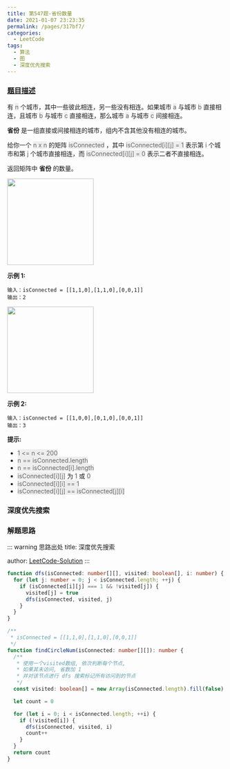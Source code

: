```yaml
---
title: 第547题-省份数量
date: 2021-01-07 23:23:35
permalink: /pages/317bf7/
categories:
  - LeetCode
tags:
  - 算法
  - 图
  - 深度优先搜索
---
```


### [题目描述](https://leetcode-cn.com/problems/number-of-provinces/)

有 <font style="background: #eee; color: #666;">n</font> 个城市，其中一些彼此相连，另一些没有相连。如果城市 <font style="background: #eee; color: #666;">a</font> 与城市 <font style="background: #eee; color: #666;">b</font> 直接相连，且城市 <font style="background: #eee; color: #666;">b</font> 与城市 <font style="background: #eee; color: #666;">c</font> 直接相连，那么城市 <font style="background: #eee; color: #666;">a</font> 与城市 <font style="background: #eee; color: #666;">c</font> 间接相连。

**省份** 是一组直接或间接相连的城市，组内不含其他没有相连的城市。

给你一个 <font style="background: #eee; color: #666;">n x n</font> 的矩阵 <font style="background: #eee; color: #666;">isConnected</font> ，其中 <font style="background: #eee; color: #666;">isConnected[i][j] = 1</font> 表示第 <font style="background: #eee; color: #666;">i</font> 个城市和第 <font style="background: #eee; color: #666;">j</font> 个城市直接相连，而 <font style="background: #eee; color: #666;">isConnected[i][j] = 0</font> 表示二者不直接相连。

返回矩阵中 **省份** 的数量。

<img src="https://cdn.jsdelivr.net/gh/xiaojun996/CDN/images/leetcode/number-of-provinces-1.png" width="200" />

<!-- more -->

**示例 1:**

```
输入：isConnected = [[1,1,0],[1,1,0],[0,0,1]]
输出：2
```

<img src="https://cdn.jsdelivr.net/gh/xiaojun996/CDN/images/leetcode/number-of-provinces-2.png" width="200" />

**示例 2:**

```
输入：isConnected = [[1,0,0],[0,1,0],[0,0,1]]
输出：3
```

**提示:**

- <font style="background: #eee; color: #666;">1 <= n <= 200</font>
- <font style="background: #eee; color: #666;">n == isConnected.length</font>
- <font style="background: #eee; color: #666;">n == isConnected[i].length</font>
- <font style="background: #eee; color: #666;">isConnected[i][j]</font> 为 <font style="background: #eee; color: #666;">1</font> 或 <font style="background: #eee; color: #666;">0</font>
- <font style="background: #eee; color: #666;">isConnected[i][i] == 1</font>
- <font style="background: #eee; color: #666;">isConnected[i][j] == isConnected[j][i]</font>

### 深度优先搜索

### 解题思路

::: warning 思路出处
title: 深度优先搜索

author: [LeetCode-Solution](https://leetcode-cn.com/problems/number-of-provinces/solution/sheng-fen-shu-liang-by-leetcode-solution-eyk0/)
:::

```TypeScript
function dfs(isConnected: number[][], visited: boolean[], i: number) {
  for (let j: number = 0; j < isConnected.length; ++j) {
    if (isConnected[i][j] === 1 && !visited[j]) {
      visited[j] = true
      dfs(isConnected, visited, j)
    }
  }
}

/**
 * isConnected = [[1,1,0],[1,1,0],[0,0,1]]
 */
function findCircleNum(isConnected: number[][]): number {
  /**
   * 使用一个visited数组, 依次判断每个节点,
   * 如果其未访问, 省数加 1
   * 并对该节点进行 dfs 搜索标记所有访问到的节点
   */
  const visited: boolean[] = new Array(isConnected.length).fill(false)

  let count = 0

  for (let i = 0; i < isConnected.length; ++i) {
    if (!visited[i]) {
      dfs(isConnected, visited, i)
      count++
    }
  }
  return count
}
```
